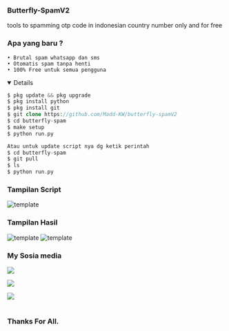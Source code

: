 ### Butterfly-SpamV2
tools to spamming otp code in indonesian country number only and for free

### Apa yang baru ?

    • Brutal spam whatsapp dan sms
    • Otomatis spam tanpa henti
    • 100% Free untuk semua pengguna

<details open>

```php
$ pkg update && pkg upgrade
$ pkg install python
$ pkg install git
$ git clone https://github.com/Madd-KW/butterfly-spamV2
$ cd butterfly-spam
$ make setup
$ python run.py

Atau untuk update script nya dg ketik perintah
$ cd butterfly-spam
$ git pull
$ ls
$ python run.py
```
</details>

  
### Tampilan Script
![template](https://raw.githubusercontent.com/Madd-KW/butterfly-spamV2/refs/heads/main/arsip/IMG_20250215_143009.jpg)
### Tampilan Hasil 
![template](https://raw.githubusercontent.com/Madd-KW/butterfly-spamV2/refs/heads/main/arsip/Screenshot_2025-02-09-07-19-23-65_6012fa4d4ddec268fc5c7112cbb265e7.jpg)
![template](https://raw.githubusercontent.com/Madd-KW/butterfly-spamV2/refs/heads/main/arsip/Screenshot_2025-02-09-07-18-27-53_cf3cf72bd8e53b0db7ddb0a6f2208af9.jpg)

### My Sosia media

[![](https://img.shields.io/badge/Youtube-red?logo=Youtube&logoColor=red&labelColor=white)](https://m.youtube.com/@MaddKW)

[![](https://img.shields.io/badge/Saweria-green?logo=Saweria&logoColor=Brightgreen&labelColor=white)](https://saweria.co/MaddKW)

[![](https://img.shields.io/badge/Whatsapp-CHAT-green?logo=Whatsapp&logoColor=Brightgreen&labelColor=white)](https://wa.me/6283870666827?text=permisi+bang) <br><br>

### Thanks For All.
